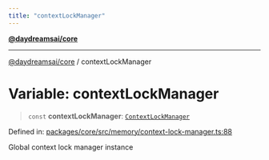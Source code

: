 ```yaml
---
title: "contextLockManager"
---
```


[**@daydreamsai/core**](./api-reference.md)

***

[@daydreamsai/core](./api-reference.md) / contextLockManager

# Variable: contextLockManager

> `const` **contextLockManager**: [`ContextLockManager`](./ContextLockManager.md)

Defined in: [packages/core/src/memory/context-lock-manager.ts:88](https://github.com/dojoengine/daydreams/blob/612e9304717c546d301f9cac8c204de734cac957/packages/core/src/memory/context-lock-manager.ts#L88)

Global context lock manager instance
